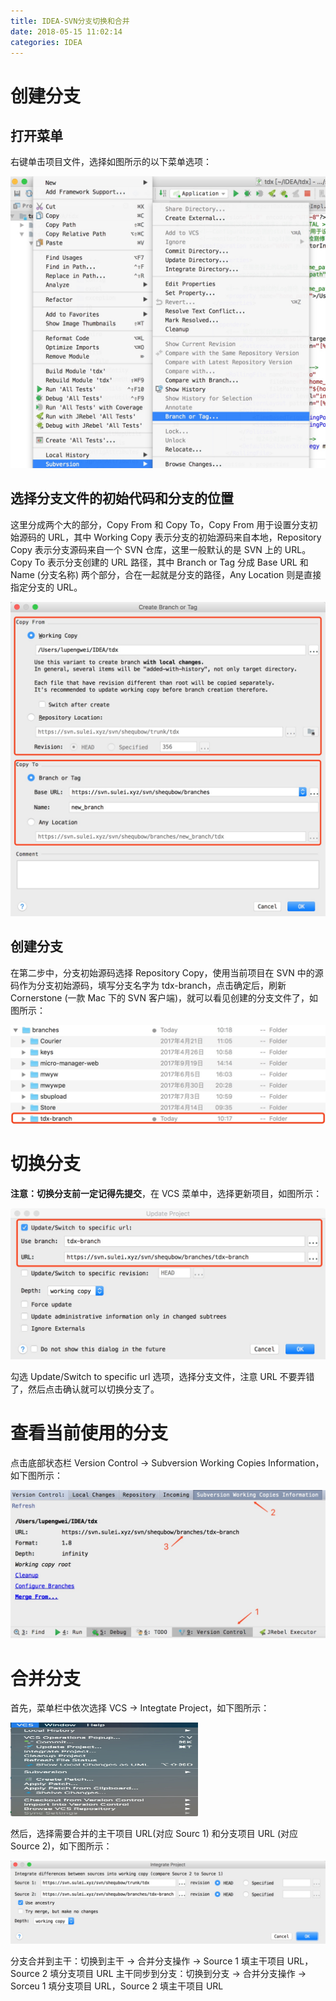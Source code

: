 ```yaml
---
title: IDEA-SVN分支切换和合并
date: 2018-05-15 11:02:14
categories: IDEA
---
```


# 创建分支

## 打开菜单

右键单击项目文件，选择如图所示的以下菜单选项：

![IMAGE](IDEA-SVN分支切换和合并/DF4101C753F3EC9F71337FE0BD4B5B63.jpg)

<!-- more -->

## 选择分支文件的初始代码和分支的位置

这里分成两个大的部分，Copy From 和 Copy To，Copy From 用于设置分支初始源码的 URL，其中 Working Copy 表示分支的初始源码来自本地，Repository Copy 表示分支源码来自一个 SVN 仓库，这里一般默认的是 SVN 上的 URL。Copy To 表示分支创建的 URL 路径，其中 Branch or Tag 分成 Base URL 和 Name (分支名称) 两个部分，合在一起就是分支的路径，Any Location 则是直接指定分支的 URL。

![IMAGE](IDEA-SVN分支切换和合并/85356AEA40D4657FF3097F96C4A65C06.jpg)

## 创建分支

在第二步中，分支初始源码选择 Repository Copy，使用当前项目在 SVN 中的源码作为分支初始源码，填写分支名字为 tdx-branch，点击确定后，刷新 Cornerstone (一款 Mac 下的 SVN 客户端)，就可以看见创建的分支文件了，如图所示：

![IMAGE](IDEA-SVN分支切换和合并/3CD47440F416BCDA7DBC5D3748909D66.jpg)

# 切换分支

**注意：切换分支前一定记得先提交**，在 VCS 菜单中，选择更新项目，如图所示：

![IMAGE](IDEA-SVN分支切换和合并/56239F22B457ED67CFF65B86F85A8D8F.jpg)

勾选 Update/Switch to specific url 选项，选择分支文件，注意 URL 不要弄错了，然后点击确认就可以切换分支了。

# 查看当前使用的分支

点击底部状态栏 Version Control -> Subversion Working Copies Information，如下图所示：

![IMAGE](IDEA-SVN分支切换和合并/CE2828E4DBF962156A1718464B9D094A.jpg)

# 合并分支

首先，菜单栏中依次选择 VCS -> Integtate Project，如下图所示：

<img src="IDEA-SVN分支切换和合并/651C374560639826AB53CE3B1D69689C.jpg" width="300" height="150">

然后，选择需要合并的主干项目 URL(对应 Sourc 1) 和分支项目 URL (对应 Source 2)，如下图所示：

![IMAGE](IDEA-SVN分支切换和合并/4B660AEC332D6AA82AB86384C69B2CE3.jpg)

分支合并到主干：切换到主干 -> 合并分支操作 -> Source 1 填主干项目 URL，Source 2 填分支项目 URL
主干同步到分支：切换到分支 -> 合并分支操作 -> Sorceu 1 填分支项目 URL，Source 2 填主干项目 URL